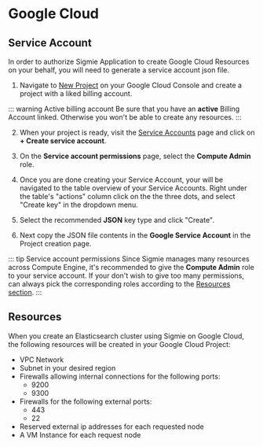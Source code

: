 # Google Cloud

## Service Account
In order to authorize Sigmie Application to create Google Cloud Resources on your behalf,
you will need to generate a service account json file.

1. Navigate to [New Project](https://console.cloud.google.com/projectcreate) on your Google Cloud Console and create a project with a liked billing account.

::: warning Active billing account
Be sure that you have an **active** Billing Account linked. Otherwise you won't be able to create any resources.
:::

2. When your project is ready, visit the [Service Accounts](https://console.cloud.google.com/iam-admin/serviceaccounts) page and click on **+ Create service account**.

3. On the **Service account permissions** page, select the **Compute Admin** role.

4. Once you are done creating your Service Account, your will be navigated to the table overview of your Service Accounts. Right under the table's "actions"
column click on the the three dots, and select "Create key" in the dropdown menu.

5. Select the recommended **JSON** key type and click "Create".

6. Next copy the JSON file contents in the **Google Service Account** in the Project creation page.

::: tip Service account permissions
Since Sigmie manages many resources across Compute Engine, it's recommended to give the **Compute Admin** role to your service account.
If your don't wish to give too many permissions, can always pick the corresponding roles according to the [Resources section](#resources).
:::

###

## Resources
When you create an Elasticsearch cluster using Sigmie on Google Cloud, the following resources will be created in your Google Cloud Project:
* VPC Network
* Subnet in your desired region
* Firewalls allowing internal connections for the following ports:
    * 9200
    * 9300
* Firewalls for the following external ports:
    * 443
    * 22
* Reserved external ip addresses for each requested node
* A VM Instance for each request node